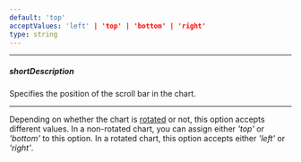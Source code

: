 ```yaml
---
default: 'top'
acceptValues: 'left' | 'top' | 'bottom' | 'right'
type: string
---
```

---
##### shortDescription
Specifies the position of the scroll bar in the chart.

---
Depending on whether the chart is [rotated](/api-reference/20%20Data%20Visualization%20Widgets/10%20dxChart/1%20Configuration/rotated.md '/Documentation/ApiReference/Data_Visualization_Widgets/dxChart/Configuration/#rotated') or not, this option accepts different values. In a non-rotated chart, you can assign either *'top'* or *'bottom'* to this option. In a rotated chart, this option accepts either *'left'* or *'right'*.